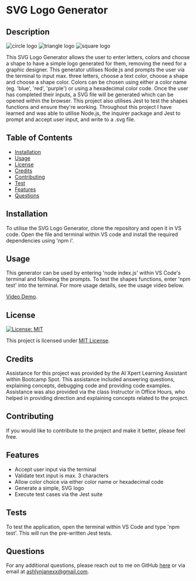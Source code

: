 # SVG Logo Generator

## Description

![circle logo](https://github.com/user-attachments/assets/fd087b35-fbe3-4ea6-9aaa-c904548756c9)
![triangle logo](https://github.com/user-attachments/assets/7efe9200-7070-48c1-bb7a-785970b86881)
![square logo](https://github.com/user-attachments/assets/2891eb58-83c9-4f54-b040-64b7a014a7ba)

This SVG Logo Generator allows the user to enter letters, colors and choose a shape to have a simple logo generated for them, removing the need for a graphic designer. This generator utilises Node.js and prompts the user via the terminal to input max. three letters, choose a text color, choose a shape and choose a shape color. Colors can be chosen using either a color name (eg. 'blue', 'red', 'purple') or using a hexadecimal color code. Once the user has completed their inputs, a SVG file will be generated which can be opened within the browser. This project also utilises Jest to test the shapes functions and ensure they're working. Throughout this project I have learned and was able to utilise Node.js, the inquirer package and Jest to prompt and accept user input, and write to a .svg file. 

## Table of Contents

- [Installation](#installation)
- [Usage](#usage)
- [License](#license)
- [Credits](#credits)
- [Contributing](#contributing)
- [Test](#test)
- [Features](#features)
- [Questions](#questions)

## Installation

To utilise the SVG Logo Generator, clone the repository and open it in VS code. Open the file and terminal within VS code and install the required dependencies using 'npm i'.

## Usage

This generator can be used by entering 'node index.js' within VS Code's terminal and following the prompts. To test the shapes functions, enter 'npm test' into the terminal. For more usage details, see the usage video below. 

[Video Demo](https://drive.google.com/file/d/1YlJen63MWq380aIdOSO2i9rhbaSx99hS/view?usp=sharing).

## License

[![License: MIT](https://img.shields.io/badge/License-MIT-yellow.svg)](https://opensource.org/licenses/MIT)

This project is licensed under [MIT License](https://opensource.org/licenses/MIT).

## Credits

Assistance for this project was provided by the AI Xpert Learning Assistant within Bootcamp Spot. This assistance included answering questions, explaining concepts, debugging code and providing code examples. Assistance was also provided via the class Instructor in Office Hours, who helped in providing direction and explaining concepts related to the project.

## Contributing

If you would like to contribute to the project and make it better, please feel free.

## Features

- Accept user input via the terminal
- Validate text input is max. 3 characters
- Allow color choice via either color name or hexadecimal code
- Generate a simple, SVG logo
- Execute test cases via the Jest suite

## Tests

To test the application, open the terminal within VS Code and type 'npm test'. This will run the pre-written Jest tests.

## Questions

For any additional questions, please reach out to me on GitHub [here](https://github.com/ashlynmcgarry) or via email at ashlynjanexx@gmail.com.
